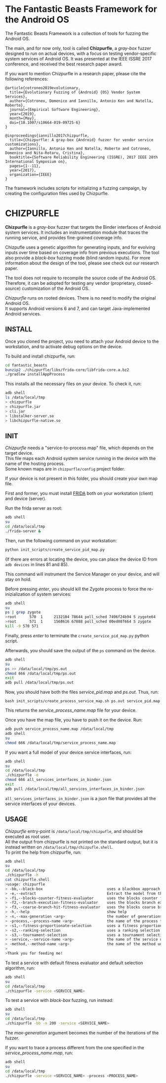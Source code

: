 # The Fantastic Beasts Framework for the Android OS

The Fantastic Beasts Framework is a collection of tools for fuzzing the Android OS.

The main, and for now only, tool is called **Chizpurfle**, a *gray-box* fuzzer designed to run on actual devices, with a focus on testing vendor-specific system services of Android OS. It was presented at the IEEE ISSRE 2017 conference, and received the best research paper award.  

If you want to mention Chizpurfle in a research paper, please cite the following references:

```
@article{cotroneo2019evolutionary,
  title={Evolutionary Fuzzing of {Android} {OS} Vendor System Services},
  author={Cotroneo, Domenico and Iannillo, Antonio Ken and Natella, Roberto},
  journal={Empirical Software Engineering},
  year={2019},
  month={May},
  doi={10.1007/s10664-019-09725-6}
}

@inproceedings{iannillo2017chizpurfle,
  title={Chizpurfle: A gray-box {Android} fuzzer for vendor service customizations},
  author={Iannillo, Antonio Ken and Natella, Roberto and Cotroneo, Domenico and Nita-Rotaru, Cristina},
  booktitle={Software Reliability Engineering (ISSRE), 2017 IEEE 28th International Symposium on},
  pages={1--11},
  year={2017},
  organization={IEEE}
}
```

The framework includes scripts for initializing a fuzzing campaign, by creating the configuration files used by Chizpurfle.

# CHIZPURFLE

**Chizpurfle** is a *gray-box* fuzzer that targets the Binder interfaces of Android system services.
It includes an instrumentation module that traces the running service, and provides fine-grained coverage info.  


Chizpufle uses a genetic algorithm for generating inputs, and for evolving inputs over time based on coverage info from previous executions. The tool also provide a *black-box* fuzzing mode (blind random inputs). For more information about the design of the tool, please see check out our research paper.

The tool does not require to recompile the source code of the Android OS. Therefore, it can be adopted for testing any vendor (proprietary, closed-source) customization of the Android OS.

*Chizpurfle* runs on rooted devices. There is no need to modify the original Android OS.  
It supports Android versions 6 and 7, and can target Java-implemented Android services. 



## INSTALL

Once you cloned the project, you need to attach your Android device to the workstation, and to activate debug options on the device.

To build and install chizpurfle, run:
```bash
cd fantastic_beasts
bunzip2 ./chizpurfle/libs/frida-core/libfrida-core.a.bz2
./gradlew installAppProcess
```

This installs all the necessary files on your device. To check it, run:
```bash
adb shell
ls /data/local/tmp
> chizpurfle
> chizpurfle.jar
> cli.jar
> libstalker-server.so
> libchizpurfle-native.so
```

## INIT

*Chizpurfle* needs a "service-to-process map" file, which depends on the target device.  
This file maps each Android system service running in the device with the name of the hosting process.  
Some known maps are in `chizpurfle/config` project folder.

If your device is not present in this folder, you should create your own map file.  

First and former, you must install [FRIDA](https://www.frida.re/) both on your workstation (client) and device (server).

Run the frida server as root:
```bash
adb shell
su
cd /data/local/tmp
./frida-server &
```


Then, run the following command on your workstation:
```bash
python init_scripts/create_service_pid_map.py
```
(If there are errors at locating the device, you can place the device ID from `adb devices` in lines 81 and 85).


This command will instrument the Service Manager on your device, and will stay on hold.

Before pressing *enter*, you should kill the Zygote process to force the re-inizialization of system services:
```bash
adb shell
su
ps | grep zygote
>root      570  1     2132104 78644 poll_sched 7496f24b94 S zygote64
>root      571  1     1568616 67888 poll_sched 00ed08f664 S zygote
kill -9 570 571
```

Finally, press *enter* to terminate the `create_service_pid_map.py` python script.

Afterwards, you should save the output of the `ps` command on the device.
```bash
adb shell
su
ps >> /data/local/tmp/ps.out
chmod 666 /data/local/tmp/ps.out
exit
adb pull /data/local/tmp/ps.out
```
Now, you should have both the files *service_pid.map* and *ps.out*. Thus, run:
```
bash init_scripts/create_process_service_map.sh ps.out service_pid.map
```
This returns the *service_process_name.map* file for your device.

Once you have the map file, you have to push it on the device. Run:
```bash
adb push service_process_name.map /data/local/tmp
adb shell
su
chmod 666 /data/local/tmp/service_process_name.map
```

If you want a full model of your device service interfaces, run:
```bash
adb shell
su
cd /data/local/tmp
./chizpurfle -e
chmod 666 all_services_interfaces_in_binder.json
exit
adb pull /data/local/tmp/all_services_interfaces_in_binder.json
```
`all_services_interfaces_in_binder.json` is a json file that provides all the service interfaces of your devices.


## USAGE

*Chizpurfle* entry-point is `/data/local/tmp/chizpufle`, and should be executed as root user.  
All the output from chizpurfle is not printed on the standard output, but it is instead written on `/data/local/tmp/chizpufle.shell`.  
To print the help from chizpurfle, run:
```bash
adb shell
su
cd /data/local/tmp
./chizpurfle -h
cat chizpurfle.shell
>usage: chizpurfle
> -bb,--black-box                             uses a blackbox approach
> -e,--extract                                Extract the model from the smartphone
> -f1,--blocks-counter-fitness-evaluator      uses the blocks counter fitness evaluator (default)
> -f2,--branch-execution-fitness-evaluator    uses the blocks branch execution evaluator
> -f3,--coarse-branch-hit-fitness-evaluator   uses the blocks coarse branch hit evaluator
> -h,--help                                   show help
> -n,--max-generation <arg>                   the number of generations the populations should pass through (default is 20)
> -process,--process-name <arg>               the name of the process to trace
> -s1,--fitness-proportionate-selection       uses a fitness proportionate selection algorithm (default)
> -s2,--ranking-selection                     uses a ranking selection algorithm
> -s3,--tournament-selection                  uses a tournament selection algorithm
> -service,--service-name <arg>               the name of the service under test
> -method,--method-name <arg>                 the name of the method under test
>
>Thank you for feeding me!
```

To test a service with default fitness evaluator and default selection algorithm, run:
```bash
adb shell
su
cd /data/local/tmp
./chizpurfle -service <SERVICE_NAME>
```

To test a service with *black-box* fuzzing, run instead:
```bash
adb shell
su
cd /data/local/tmp
./chizpurfle -bb -n 200 -service <SERVICE_NAME>
```
The *max-generation* argument becomes the number of the iterations of the fuzzer.

If you want to trace a process different from the one specified in the *service_process_name.map*, run:
```bash
adb shell
su
cd /data/local/tmp
./chizpurfle -service <SERVICE_NAME> -process <PROCESS_NAME>
```
